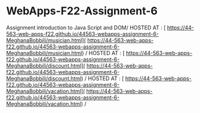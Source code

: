 # WebApps-F22-Assignment-6
Assignment introduction to Java Script and DOM/
HOSTED AT  :  [ https://44-563-web-apps-f22.github.io/44563-webapps-assignment-6-MeghanaBobbili/musician.html]( https://44-563-web-apps-f22.github.io/44563-webapps-assignment-6-MeghanaBobbili/musician.html) /
HOSTED AT  :  [ https://44-563-web-apps-f22.github.io/44563-webapps-assignment-6-MeghanaBobbili/discount.html]( https://44-563-web-apps-f22.github.io/44563-webapps-assignment-6-MeghanaBobbili/discount.html) /
HOSTED AT  :  [ https://44-563-web-apps-f22.github.io/44563-webapps-assignment-6-MeghanaBobbili/vacation.html]( https://44-563-web-apps-f22.github.io/44563-webapps-assignment-6-MeghanaBobbili/vacation.html) /